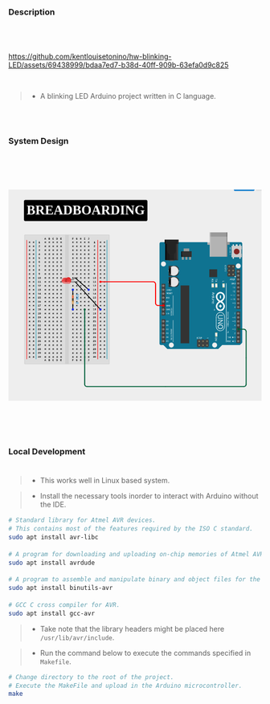 ### Description
#

<br />

https://github.com/kentlouisetonino/hw-blinking-LED/assets/69438999/bdaa7ed7-b38d-40ff-909b-63efa0d9c825

<br />

> - A blinking LED Arduino project written in C language.

<br />
<br />



### System Design
#

<br />


<br />

![Breadboarding](./docs/image-breadboarding.png)

<br />

<br />
<br />



### Local Development
#

> - This works well in Linux based system.

> - Install the necessary tools inorder to interact
    with Arduino without the IDE.

```bash
# Standard library for Atmel AVR devices.
# This contains most of the features required by the ISO C standard.
sudo apt install avr-libc

# A program for downloading and uploading on-chip memories of Atmel AVR Microcontroller.
sudo apt install avrdude

# A program to assemble and manipulate binary and object files for the AVR architecture.
sudo apt install binutils-avr

# GCC C cross compiler for AVR.
sudo apt install gcc-avr
```

> - Take note that the library headers might be placed here `/usr/lib/avr/include`.

> - Run the command below to execute the commands specified in `Makefile`.

```bash
# Change directory to the root of the project.
# Execute the MakeFile and upload in the Arduino microcontroller.
make
```
